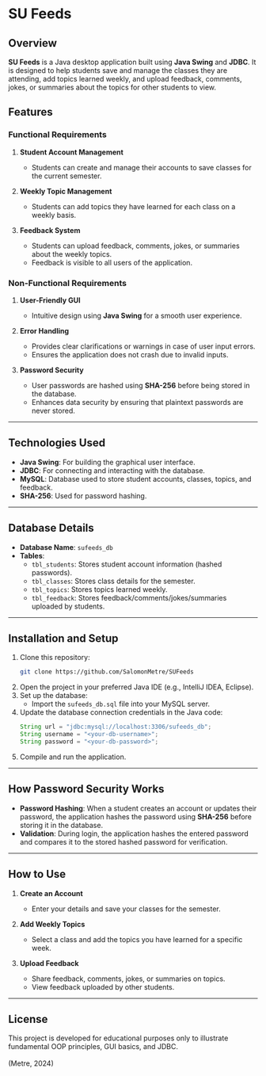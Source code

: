 # SU Feeds  

## Overview  
**SU Feeds** is a Java desktop application built using **Java Swing** and **JDBC**. It is designed to help students save and manage the classes they are attending, add topics learned weekly, and upload feedback, comments, jokes, or summaries about the topics for other students to view.   


## Features  
### Functional Requirements  
1. **Student Account Management**  
   - Students can create and manage their accounts to save classes for the current semester.  

2. **Weekly Topic Management**  
   - Students can add topics they have learned for each class on a weekly basis.  

3. **Feedback System**  
   - Students can upload feedback, comments, jokes, or summaries about the weekly topics.  
   - Feedback is visible to all users of the application.  

### Non-Functional Requirements  
1. **User-Friendly GUI**  
   - Intuitive design using **Java Swing** for a smooth user experience.  

2. **Error Handling**  
   - Provides clear clarifications or warnings in case of user input errors.  
   - Ensures the application does not crash due to invalid inputs.  

3. **Password Security**  
   - User passwords are hashed using **SHA-256** before being stored in the database.  
   - Enhances data security by ensuring that plaintext passwords are never stored.   

---

## Technologies Used  
- **Java Swing**: For building the graphical user interface.  
- **JDBC**: For connecting and interacting with the database.  
- **MySQL**: Database used to store student accounts, classes, topics, and feedback.  
- **SHA-256**: Used for password hashing.  

---

## Database Details  
- **Database Name**: `sufeeds_db`  
- **Tables**:  
  - `tbl_students`: Stores student account information (hashed passwords).  
  - `tbl_classes`: Stores class details for the semester.  
  - `tbl_topics`: Stores topics learned weekly.  
  - `tbl_feedback`: Stores feedback/comments/jokes/summaries uploaded by students.  

---

## Installation and Setup  
1. Clone this repository:  
   ```bash  
   git clone https://github.com/SalomonMetre/SUFeeds  
   ```  
2. Open the project in your preferred Java IDE (e.g., IntelliJ IDEA, Eclipse).  
3. Set up the database:  
   - Import the `sufeeds_db.sql` file into your MySQL server.  
4. Update the database connection credentials in the Java code:  
   ```java  
   String url = "jdbc:mysql://localhost:3306/sufeeds_db";  
   String username = "<your-db-username>";  
   String password = "<your-db-password>";  
   ```  
5. Compile and run the application.  

---

## How Password Security Works  
- **Password Hashing**: When a student creates an account or updates their password, the application hashes the password using **SHA-256** before storing it in the database.  
- **Validation**: During login, the application hashes the entered password and compares it to the stored hashed password for verification.  

---

## How to Use  
1. **Create an Account**  
   - Enter your details and save your classes for the semester.  

2. **Add Weekly Topics**  
   - Select a class and add the topics you have learned for a specific week.  

3. **Upload Feedback**  
   - Share feedback, comments, jokes, or summaries on topics.  
   - View feedback uploaded by other students.  

---


## License  
This project is developed for educational purposes only to illustrate fundamental OOP principles, GUI basics, and JDBC. <br> <br>
(Metre, 2024) 


